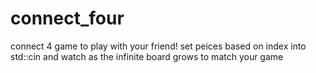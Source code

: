# connect_four
connect 4 game to play with your friend! set peices based on index into std::cin and watch as the infinite board grows to match your game
